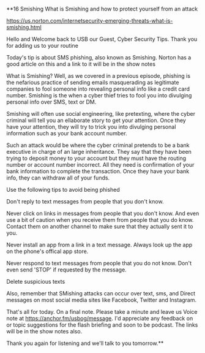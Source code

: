 **16 Smishing What is Smishing and how to protect yourself from an attack

 https://us.norton.com/internetsecurity-emerging-threats-what-is-smishing.html

 Hello and Welcome back to USB our Guest, Cyber Security Tips. Thank you for adding us to your routine

 Today's tip is about SMS phishing, also known as Smishing. Norton has a good article on this and a link to it will be in the show notes

 What is Smishing? Well, as we covered in a previous episode, phishing is the nefarious practice of sending emails masquerading as legitimate companies to fool someone into revealing personal info like a credit card number. Smishing is the when a cyber thief tries to fool you into divulging personal info over SMS, text or DM.

 Smishing will often use social engineering, like pretexting, where the cyber criminal will tell you an ellaborate story to get your attention. Once they have your attention, they will try to trick you into divulging personal information such as your bank account number. 

 Such an attack would be where the cyber criminal pretends to be a bank executive in charge of an large inheritance. They say that they have been trying to deposit money to your account but they must have the routing number or account number incorrect. All they need is confirmation of your bank information to complete the transaction. Once they have your bank info, they can withdraw all of your funds.

 Use the following tips to avoid being phished

 Don't reply to text messages from people that you don't know.

 Never click on links in messages from people that you don't know. And even use a bit of caution when you receive them from people that you do know. Contact them on another channel to make sure that they actually sent it to you.

 Never install an app from a link in a text message. Always look up the app on the phone's offical app store. 

 Never respond to text messages from people that you do not know. Don't even send 'STOP' if requested by the message.

 Delete suspicious texts

 Also, remember that SMishing attacks can occur over text, sms, and Direct messages on most social media sites like Facebook, Twitter and Instagram. 

 That's all for today. On a final note. Please take a minute and leave us Voice note at https://anchor.fm/usbog/message. I'd appreciate any feedback on or topic suggestions for the flash briefing and soon to be podcast. The links will be in the show notes also.

 Thank you again for listening and we'll talk to you tomorrow.**